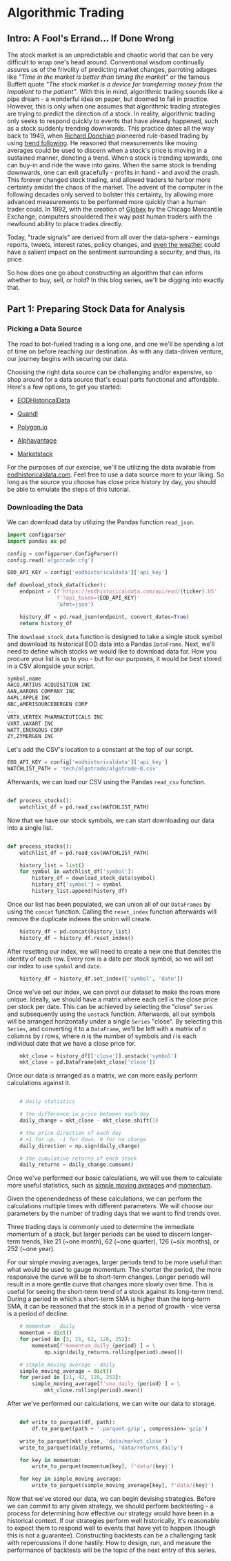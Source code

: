 # Algorithmic Trading

## Intro: A Fool's Errand... If Done Wrong

The stock market is an unpredictable and chaotic world that can be very difficult to wrap one's head around. Conventional wisdom continually assures us of the frivolity of predicting market changes, parroting adages like *"Time in the market is better than timing the market"* or the famous Buffett quote *"The stock market is a device for transferring money from the impatient to the patient"*. With this in mind, algorithmic trading sounds like a pipe dream - a wonderful idea on paper, but doomed to fail in practice. However, this is only when one assumes that algorithmic trading strategies are trying to predict the direction of a stock. In reality, algorithmic trading only seeks to respond quickly to events that have already happened, such as a stock suddenly trending downwards. This practice dates all the way back to 1949, when [Richard Donchian](https://en.wikipedia.org/wiki/Richard_Donchian) pioneered rule-based trading by using [trend following](https://www.investopedia.com/terms/t/trendtrading.asp). He reasoned that measurements like moving averages could be used to discern when a stock's price is moving in a sustained manner, denoting a trend. When a stock is trending upwards, one can buy-in and ride the wave into gains. When the same stock is trending downwards, one can exit gracefully - profits in hand - and avoid the crash. This forever changed stock trading, and allowed traders to harbor more certainty amidst the chaos of the market. The advent of the computer in the following decades only served to bolster this certainty, by allowing more advanced measurements to be performed more quickly than a human trader could. In 1992, with the creation of [Globex](https://en.wikipedia.org/wiki/Globex_Trading_System) by the Chicago Mercantile Exchange, computers shouldered their way past human traders with the newfound ability to place trades directly.

Today, "trade signals" are derived from all over the data-sphere - earnings reports, tweets, interest rates, policy changes, and [even the weather](https://weathersource.com/) could have a salient impact on the sentiment surrounding a security, and thus, its price.

So how does one go about constructing an algorithm that can inform whether to buy, sell, or hold? In this blog series, we'll be digging into exactly that.

## Part 1: Preparing Stock Data for Analysis

### Picking a Data Source

The road to bot-fueled trading is a long one, and one we'll be spending a lot of time on before reaching our destination. As with any data-driven venture, our journey begins with securing our data.

Choosing the right data source can be challenging and/or expensive, so shop around for a data source that's equal parts functional and affordable. Here's a few options, to get you started:

- [EODHistoricalData](https://eodhistoricaldata.com)

- [Quandl](https://www.quandl.com/?mod=article_inline)

- [Polygon.io](https://polygon.io/pricing)

- [Alphavantage](https://www.alphavantage.co)

- [Marketstack](https://marketstack.com)

For the purposes of our exercise, we'll be utilizing the data available from [eodhistoricaldata.com](https://eodhistoricaldata.com). Feel free to use a data source more to your liking. So long as the source you choose has close price history by day, you should be able to emulate the steps of this tutorial.

### Downloading the Data

We can download data by utilizing the Pandas function `read_json`.

``` python
import configparser
import pandas as pd

config = configparser.ConfigParser()
config.read('algotrade.cfg')

EOD_API_KEY = config['eodhistoricaldata']['api_key']

def download_stock_data(ticker):
    endpoint = (f'https://eodhistoricaldata.com/api/eod/{ticker}.US'
                f'?api_token={EOD_API_KEY}'
                '&fmt=json')

    history_df = pd.read_json(endpoint, convert_dates=True)
    return history_df

```

The `download_stock_data` function is designed to take a single stock symbol and download its historical EOD data into a Pandas `DataFrame`. Next, we'll need to define which stocks we would like to download data for. How you procure your list is up to you - but for our purposes, it would be best stored in a CSV alongside your script.

``` txt
symbol,name
AACQ,ARTIUS ACQUISITION INC
AAN,AARONS COMPANY INC
AAPL,APPLE INC
ABC,AMERISOURCEBERGEN CORP
...
VRTX,VERTEX PHARMACEUTICALS INC
VXRT,VAXART INC
WATT,ENERGOUS CORP
ZY,ZYMERGEN INC
```

Let's add the CSV's location to a constant at the top of our script.

``` python
EOD_API_KEY = config['eodhistoricaldata']['api_key']
WATCHLIST_PATH = 'tech/algotrade/algotrade-0.csv'
```

Afterwards, we can load our CSV using the Pandas `read_csv` function.

``` python

def process_stocks():
    watchlist_df = pd.read_csv(WATCHLIST_PATH)

```

Now that we have our stock symbols, we can start downloading our data into a single list.

``` python

def process_stocks():
    watchlist_df = pd.read_csv(WATCHLIST_PATH)

    history_list = list()
    for symbol in watchlist_df['symbol']:
        history_df = download_stock_data(symbol)
        history_df['symbol'] = symbol
        history_list.append(history_df)
```

Once our list has been populated, we can union all of our `DataFrames` by using the `concat` function. Calling the `reset_index` function afterwards will remove the duplicate indexes the union will create.

``` python
    history_df = pd.concat(history_list)
    history_df = history_df.reset_index()
```

After resetting our index, we will need to create a new one that denotes the identity of each row. Every row is a date per stock symbol, so we will set our index to use `symbol` and `date`.

``` python
    history_df = history_df.set_index(['symbol', 'date'])
```

Once we've set our index, we can pivot our dataset to make the rows more unique. Ideally, we should have a matrix where each cell is the close price per stock per date. This can be achieved by selecting the "close" `Series` and subsequently using the `unstack` function. Afterwards, all our symbols will be arranged horizontally under a single `Series` "close". By selecting this `Series`, and converting it to a `DataFrame`, we'll be left with a matrix of *n* columns by *i* rows, where *n* is the number of symbols and *i* is each individual date that we have a close price for.

``` python
    mkt_close = history_df[['close']].unstack('symbol')
    mkt_close = pd.DataFrame(mkt_close['close'])
```

Once our data is arranged as a matrix, we can more easily perform calculations against it.

``` python

    # daily statistics

    # the difference in price between each day
    daily_change = mkt_close - mkt_close.shift(1)

    # the price direction of each day
    # +1 for up, -1 for down, 0 for no change
    daily_direction = np.sign(daily_change)

    # the cumulative returns of each stock 
    daily_returns = daily_change.cumsum()

```

Once we've performed our basic calculations, we will use them to calculate more useful statistics, such as [simple moving averages](https://www.investopedia.com/terms/s/sma.asp) and [momentum](https://www.investopedia.com/terms/m/momentum.asp).

Given the openendedness of these calculations, we can perform the calculations multiple times with different parameters. We will choose our parameters by the number of trading days that we want to find trends over.

Three trading days is commonly used to determine the immediate momentum of a stock, but larger periods can be used to discern longer-term trends, like 21 (~one month), 62 (~one quarter), 126 (~six months), or 252 (~one year).

For our simple moving averages, larger periods tend to be more useful than what would be used to gauge momentum. The shorter the period, the more responsive the curve will be to short-term changes. Longer periods will result in a more gentle curve that changes more slowly over time. This is useful for seeing the short-term trend of a stock against its long-term trend. During a period in which a short-term SMA is higher than the long-term SMA, it can be reasoned that the stock is in a period of growth - vice versa is a period of decline.

``` python
    # momentum - daily
    momentum = dict()
    for period in [3, 21, 62, 126, 252]:
        momentum[f'momentum_daily_{period}'] = \
            np.sign(daily_returns.rolling(period).mean())

    # simple moving average - daily
    simple_moving_average = dict()
    for period in [21, 42, 126, 252]:
        simple_moving_average[f'sma_daily_{period}'] = \
            mkt_close.rolling(period).mean()
```

After we've performed our calculations, we can write our data to storage.

``` python

    def write_to_parquet(df, path):
        df.to_parquet(path + '.parquet.gzip', compression='gzip')

    write_to_parquet(mkt_close, 'data/market_close')
    write_to_parquet(daily_returns, 'data/returns_daily')

    for key in momentum:
        write_to_parquet(momentum[key], f'data/{key}')

    for key in simple_moving_average:
        write_to_parquet(simple_moving_average[key], f'data/{key}')

```

Now that we've stored our data, we can begin devising strategies. Before we can commit to any given strategy, we should perform backtesting - a process for determining how effective our strategy would have been in a historical context. If our strategies perform well historically, it's reasonable to expect them to respond well to events that have yet to happen (though this is not a guarantee). Constructing backtests can be a challenging task with repercussions if done hastily. How to design, run, and measure the performance of backtests will be the topic of the next entry of this series.
